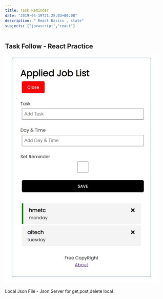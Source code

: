 ```yaml
---
title: Task Reminder
date: "2019-04-19T21:28:03+00:00"
description: " React Basics , state"
subjects: ["javascript","react"]
---
```



## Task Follow  - React Practice

![Project Sample](taskfollow.jpg)  

Local Json File - Json Server for get,post,delete local 



